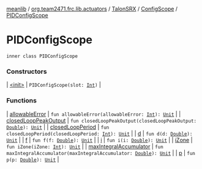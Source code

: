 [meanlib](../../../../index.md) / [org.team2471.frc.lib.actuators](../../../index.md) / [TalonSRX](../../index.md) / [ConfigScope](../index.md) / [PIDConfigScope](./index.md)

# PIDConfigScope

`inner class PIDConfigScope`

### Constructors

| [&lt;init&gt;](-init-.md) | `PIDConfigScope(slot: `[`Int`](https://kotlinlang.org/api/latest/jvm/stdlib/kotlin/-int/index.html)`)` |

### Functions

| [allowableError](allowable-error.md) | `fun allowableError(allowableError: `[`Int`](https://kotlinlang.org/api/latest/jvm/stdlib/kotlin/-int/index.html)`): `[`Unit`](https://kotlinlang.org/api/latest/jvm/stdlib/kotlin/-unit/index.html) |
| [closedLoopPeakOutput](closed-loop-peak-output.md) | `fun closedLoopPeakOutput(closedLoopPeakOutput: `[`Double`](https://kotlinlang.org/api/latest/jvm/stdlib/kotlin/-double/index.html)`): `[`Unit`](https://kotlinlang.org/api/latest/jvm/stdlib/kotlin/-unit/index.html) |
| [closedLoopPeriod](closed-loop-period.md) | `fun closedLoopPeriod(closedLoopPeriod: `[`Int`](https://kotlinlang.org/api/latest/jvm/stdlib/kotlin/-int/index.html)`): `[`Unit`](https://kotlinlang.org/api/latest/jvm/stdlib/kotlin/-unit/index.html) |
| [d](d.md) | `fun d(d: `[`Double`](https://kotlinlang.org/api/latest/jvm/stdlib/kotlin/-double/index.html)`): `[`Unit`](https://kotlinlang.org/api/latest/jvm/stdlib/kotlin/-unit/index.html) |
| [f](f.md) | `fun f(f: `[`Double`](https://kotlinlang.org/api/latest/jvm/stdlib/kotlin/-double/index.html)`): `[`Unit`](https://kotlinlang.org/api/latest/jvm/stdlib/kotlin/-unit/index.html) |
| [i](i.md) | `fun i(i: `[`Double`](https://kotlinlang.org/api/latest/jvm/stdlib/kotlin/-double/index.html)`): `[`Unit`](https://kotlinlang.org/api/latest/jvm/stdlib/kotlin/-unit/index.html) |
| [iZone](i-zone.md) | `fun iZone(iZone: `[`Int`](https://kotlinlang.org/api/latest/jvm/stdlib/kotlin/-int/index.html)`): `[`Unit`](https://kotlinlang.org/api/latest/jvm/stdlib/kotlin/-unit/index.html) |
| [maxIntegralAccumulator](max-integral-accumulator.md) | `fun maxIntegralAccumulator(maxIntegralAccumulator: `[`Double`](https://kotlinlang.org/api/latest/jvm/stdlib/kotlin/-double/index.html)`): `[`Unit`](https://kotlinlang.org/api/latest/jvm/stdlib/kotlin/-unit/index.html) |
| [p](p.md) | `fun p(p: `[`Double`](https://kotlinlang.org/api/latest/jvm/stdlib/kotlin/-double/index.html)`): `[`Unit`](https://kotlinlang.org/api/latest/jvm/stdlib/kotlin/-unit/index.html) |

